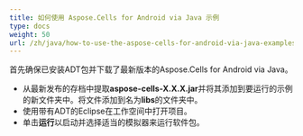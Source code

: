 ```yaml
---
title: 如何使用 Aspose.Cells for Android via Java 示例
type: docs
weight: 50
url: /zh/java/how-to-use-the-aspose-cells-for-android-via-java-examples/
---
```


首先确保已安装ADT包并下载了最新版本的Aspose.Cells for Android via Java。

- 从最新发布的存档中提取**aspose-cells-X.X.X.jar**并将其添加到要运行的示例的新文件夹中。将文件添加到名为**libs**的文件夹中。
- 使用带有ADT的Eclipse在工作空间中打开项目。
- 单击**运行**以启动并选择适当的模拟器来运行软件包。
